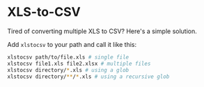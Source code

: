 # XLS-to-CSV
Tired of converting multiple XLS to CSV? Here's a simple solution.

Add `xlstocsv` to your path and call it like this:

```bash
xlstocsv path/to/file.xls # single file
xlstocsv file1.xls file2.xlsx # multiple files
xlstocsv directory/*.xls # using a glob
xlstocsv directory/**/*.xls # using a recursive glob
```
